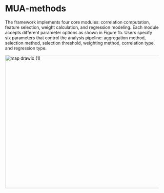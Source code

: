 # MUA-methods
The framework implements four core modules:
correlation computation, feature selection, weight calculation, and regression modeling. 
Each module accepts different parameter options as shown in Figure 1b. 
Users specify six parameters that control the analysis pipeline: aggregation method, selection method, selection threshold, weighting method, correlation type, and regression type. 

<img width="774" height="435" alt="map drawio (1)" src="https://github.com/user-attachments/assets/d96bde58-7442-45f6-ad58-e00d9f09c8d1" />
